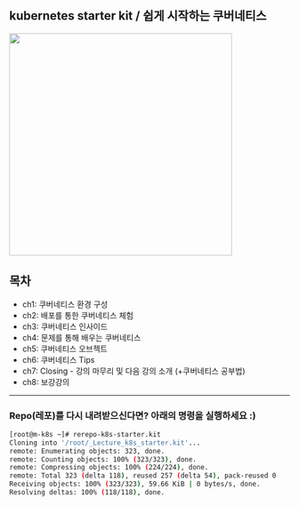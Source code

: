 ## kubernetes starter kit / 쉽게 시작하는 쿠버네티스

<a href="https://www.inflearn.com/course/쿠버네티스-쉽게시작?inst=cf657a9d">
<img src="https://cdn.inflearn.com/public/courses/326651/cover/c2b1b817-0303-49b3-b413-4d1a87334c99/326651-eng-2.png" width="400">
</a>

## 목차 
- ch1: 쿠버네티스 환경 구성 
- ch2: 배포를 통한 쿠버네티스 체험 
- ch3: 쿠버네티스 인사이드 
- ch4: 문제를 통해 배우는 쿠버네티스 
- ch5: 쿠버네티스 오브젝트 
- ch6: 쿠버네티스 Tips
- ch7: Closing - 강의 마무리 및 다음 강의 소개 (+쿠버네티스 공부법)
- ch8: 보강강의 

***
### Repo(레포)를 다시 내려받으신다면? 아래의 명령을 실행하세요 :) 
```bash 
[root@m-k8s ~]# rerepo-k8s-starter.kit
Cloning into '/root/_Lecture_k8s_starter.kit'...
remote: Enumerating objects: 323, done.
remote: Counting objects: 100% (323/323), done.
remote: Compressing objects: 100% (224/224), done.
remote: Total 323 (delta 118), reused 257 (delta 54), pack-reused 0
Receiving objects: 100% (323/323), 59.66 KiB | 0 bytes/s, done.
Resolving deltas: 100% (118/118), done.
```
